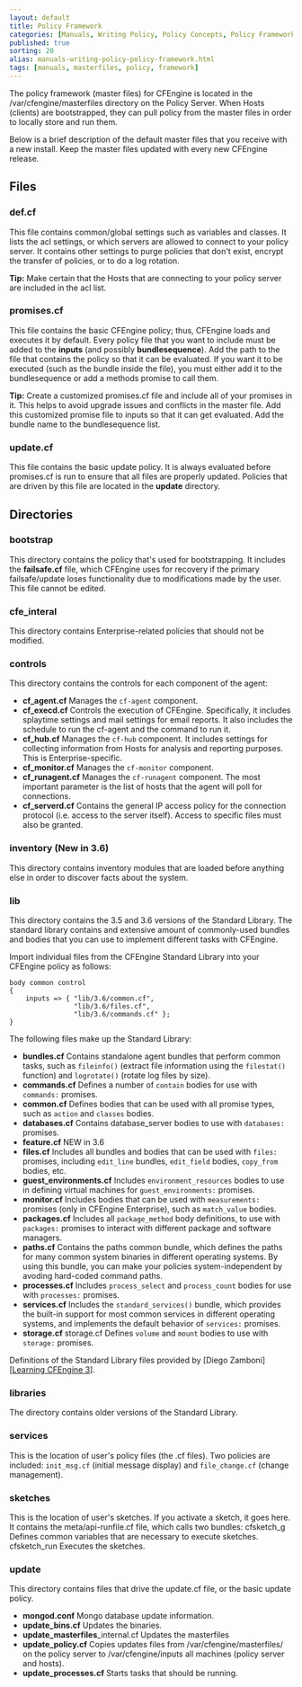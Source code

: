 ```yaml
---
layout: default
title: Policy Framework
categories: [Manuals, Writing Policy, Policy Concepts, Policy Framework]
published: true
sorting: 20
alias: manuals-writing-policy-policy-framework.html
tags: [manuals, masterfiles, policy, framework]
---
```


The policy framework (master files) for CFEngine is located in the /var/cfengine/masterfiles directory on
the Policy Server. When Hosts (clients) are bootstrapped, they can pull policy from the 
master files in order to locally store and run them. 

Below is a brief description of the  default master files that you receive with a new install. 
Keep the master files updated with every new CFEngine release. 

## Files
### def.cf

This file contains common/global settings such as variables and classes. It lists the acl 
settings, or which servers are allowed to connect to your policy server. It contains other
settings to purge policies that don't exist, encrypt the transfer of policies, or to do a 
log rotation.

**Tip:** Make certain that the Hosts that are connecting to your policy server are included 
in the acl list.

### promises.cf

This file contains the basic CFEngine policy; thus, CFEngine loads and executes it by default. 
Every policy file that you want to include 
must be added to the **inputs** (and possibly **bundlesequence**). Add the path to the file 
that contains the policy so that it can be evaluated. If you want it to be executed (such 
as the bundle inside the file), you must either add it to the bundlesequence or add a methods 
promise to call them.

**Tip:** Create a customized promises.cf file and include all of your promises in it. This 
helps to avoid upgrade issues and conflicts in the master file. Add this customized promise 
file to inputs so that it can get evaluated. Add the bundle name to the bundlesequence list.

<!-- This is a good place to add a training slide that shows how cf-agent checkes the 
promises.cf file on the policy server for recent updates. -->

### update.cf

This file contains the basic update policy. It is always evaluated before promises.cf is 
run to ensure that all files are properly updated. Policies that are driven by this file 
are located in the **update** directory. 

## Directories

### bootstrap
This directory contains the policy that's used for bootstrapping. It includes the 
**failsafe.cf** file, which CFEngine uses for recovery if the primary failsafe/update loses 
functionality due to modifications made by the user. This file cannot be edited. 

### cfe_interal
This directory contains Enterprise-related policies that should not be modified.

### controls

This directory contains the controls for each component of the agent:

* **cf_agent.cf** Manages the `cf-agent` component.
* **cf_execd.cf** Controls the execution of CFEngine. Specifically, it includes splaytime settings 
and mail settings for email reports. It also includes the schedule to run the cf-agent and the 
command to run it. 
* **cf_hub.cf** Manages the `cf-hub` component. It 
includes settings for collecting information from Hosts for analysis and reporting purposes. 
This is Enterprise-specific.
* **cf_monitor.cf** Manages the `cf-monitor` component.
* **cf_runagent.cf** Manages the `cf-runagent` component.
The most important parameter is the list of hosts that the agent will poll for connections.
* **cf_serverd.cf** Contains the general IP access policy for the connection protocol (i.e. access 
to the server itself). Access to specific files must also be granted.

### inventory  (New in 3.6)
This directory contains inventory modules that are loaded before anything else in order to 
discover facts about the system.

<!-- Add more later. -->

### lib

This directory contains the 3.5 and 3.6 versions of the Standard Library. The standard library 
contains and extensive amount of commonly-used bundles and bodies that you can use to implement 
different tasks with CFEngine. 

Import individual files from the CFEngine Standard Library into your CFEngine policy as follows:

```cf3
body common control
{
    inputs => { "lib/3.6/common.cf",
                "lib/3.6/files.cf",
                "lib/3.6/commands.cf" };
}
```

The following files make up the Standard Library:

* **bundles.cf** Contains standalone agent bundles that perform common tasks, such as
`fileinfo()` (extract file information using the `filestat()` function) and
`logrotate()` (rotate log files by size).
* **commands.cf** Defines a number of `contain` bodies for use with `commands:` promises.
* **common.cf** Defines bodies that can be used with all promise types, such as `action` and
`classes` bodies.
* **databases.cf** Contains database_server bodies to use with `databases:` promises.
* **feature.cf** NEW in 3.6  
* **files.cf**  Includes all bundles and bodies that can be used with `files:` promises, including
`edit_line` bundles, `edit_field` bodies, `copy_from` bodies, etc.
* **guest_environments.cf**  Includes `environment_resources` bodies to use in defining virtual machines for
`guest_environments:` promises.
* **monitor.cf**  Includes bodies that can be used with `measurements:` promises (only in CFEngine
Enterprise), such as `match_value` bodies.
* **packages.cf**  Includes all `package_method` body definitions, to use with `packages:` promises
to interact with different package and software managers.
* **paths.cf**  Contains the paths common bundle, which defines the paths for many common
system binaries in different operating systems. By using this bundle, you
can make your policies system-independent by avoding hard-coded command
paths.
* **processes.cf**  Includes `process_select` and `process_count` bodies for use with `processes:`
promises.
* **services.cf**  Includes the `standard_services()` bundle, which provides the built-in support
for most common services in different operating systems, and implements the
default behavior of `services:` promises.
* **storage.cf**  storage.cf
Defines `volume` and `mount` bodies to use with `storage:` promises.

Definitions of the Standard Library files provided by 
[Diego Zamboni][[Learning CFEngine 3](http://shop.oreilly.com/basket.do?nav=ext)]. 

### libraries

The directory contains older versions of the Standard Library.

### services

This is the location of user's policy files (the .cf files). Two policies are included:
`init_msg.cf` (initial message display) and `file_change.cf` (change management).

### sketches

This is the location of user's sketches. If you activate a sketch, it goes here. It contains 
the meta/api-runfile.cf file, which calls two bundles:
cfsketch_g Defines common variables that are necessary to execute sketches.
cfsketch_run Executes the sketches.

### update

This directory contains files that drive the update.cf file, or the basic update policy.

* **mongod.conf** Mongo database update information.
* **update_bins.cf** Updates the binaries.
* **update_masterfiles**_internal.cf Updates the masterfiles 
* **update_policy.cf** Copies updates files from /var/cfengine/masterfiles/ on the policy server to 
/var/cfengine/inputs all machines (policy server and hosts).
* **update_processes.cf** Starts tasks that should be running.


<!-- Should I add anything about .gitignore, Makefile, Makefile.am, README? -->
